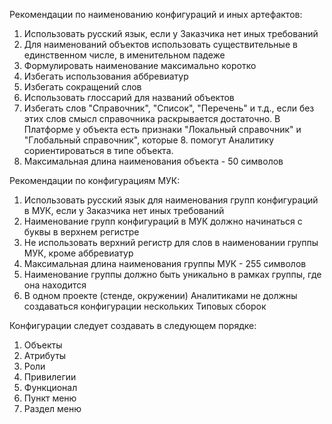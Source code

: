 Рекомендации по наименованию конфигураций и иных артефактов:
1. Использовать русский язык, если у Заказчика нет иных требований
2. Для наименований объектов использовать существительные в единственном числе, в именительном падеже
3. Формулировать наименование максимально коротко
4. Избегать использования аббревиатур
5. Избегать сокращений слов
6. Использовать глоссарий для названий объектов 
7. Избегать слов "Справочник", "Список", "Перечень" и т.д., если без этих слов смысл справочника раскрывается достаточно. В Платформе у объекта есть признаки "Локальный справочник" и "Глобальный справочник", которые 8. помогут Аналитику сориентироваться в типе объекта.
9. Максимальная длина наименования объекта - 50 символов
   
Рекомендации по конфигурациям МУК:  
1. Использовать русский язык для наименования групп конфигураций в МУК, если у Заказчика нет иных требований
2. Наименование групп конфигураций в МУК должно начинаться с буквы в верхнем регистре
3. Не использовать верхний регистр для слов в наименовании группы МУК, кроме аббревиатур
4. Максимальная длина наименования группы МУК - 255 символов
5. Наименование группы должно быть уникально в рамках группы, где она находится
6. В одном проекте (стенде, окружении) Аналитиками не должны создаваться конфигурации нескольких Типовых сборок

Конфигурации следует создавать в следующем порядке:
1. Объекты
2. Атрибуты
3. Роли
4. Привилегии
5. Функционал
6. Пункт меню
7. Раздел меню


